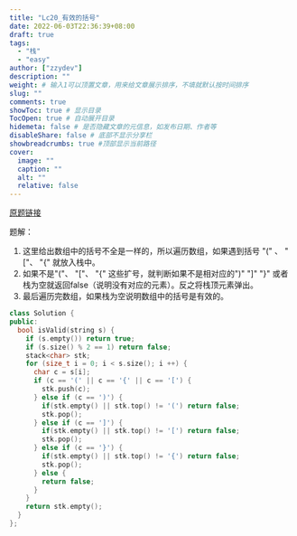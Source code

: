 ```yaml
---
title: "Lc20_有效的括号"
date: 2022-06-03T22:36:39+08:00
draft: true
tags:
  - "栈"
  - "easy"
author: ["zzydev"]
description: ""
weight: # 输入1可以顶置文章，用来给文章展示排序，不填就默认按时间排序
slug: ""
comments: true
showToc: true # 显示目录
TocOpen: true # 自动展开目录
hidemeta: false # 是否隐藏文章的元信息，如发布日期、作者等
disableShare: false # 底部不显示分享栏
showbreadcrumbs: true #顶部显示当前路径
cover:
  image: ""
  caption: ""
  alt: ""
  relative: false
---
```




[原题链接](https://leetcode-cn.com/problems/valid-parentheses/)

题解：

1. 这里给出数组中的括号不全是一样的，所以遍历数组，如果遇到括号 "(" 、 "["、  "{" 就放入栈中。
2. 如果不是"("、  "["、  "{" 这些扩号，就判断如果不是相对应的")"  "]"  "}" 或者栈为空就返回false（说明没有对应的元素）。反之将栈顶元素弹出。
3. 最后遍历完数组，如果栈为空说明数组中的括号是有效的。

```cpp
class Solution {
public:
  bool isValid(string s) {
    if (s.empty()) return true;
    if (s.size() % 2 == 1) return false;
    stack<char> stk;
    for (size_t i = 0; i < s.size(); i ++) {
      char c = s[i];
      if (c == '(' || c == '{' || c == '[') {
        stk.push(c);
      } else if (c == ')') {
        if(stk.empty() || stk.top() != '(') return false;
        stk.pop();
      } else if (c == ']') {
        if(stk.empty() || stk.top() != '[') return false;
        stk.pop();
      } else if (c == '}') {
        if(stk.empty() || stk.top() != '{') return false;
        stk.pop();
      } else {
        return false;
      }
    }
    return stk.empty();
  }
};
```

